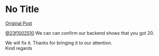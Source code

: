 # No Title

[Original Post](https://discourse.onlinedegree.iitm.ac.in/t/166816/52)

<p><a class="mention" href="/u/23f1002510">@23f1002510</a> We can can confirm our backend shows that you got 20.</p>
<p>We will fix it. Thanks for bringing it to our attention.<br>
Kind regards</p>